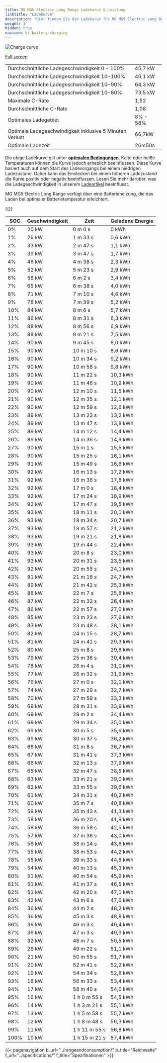```yaml
---
title: MG MG5 Electric Long Range Ladekurve & Leistung
linktitle: "Ladekurve"
description: "Hier finden Sie die Ladekurve für MG MG5 Electric Long Range."
weight: 3
hidden: true
navicon: bi-battery-charging
---
```

<!-- markdownlint-disable MD033 -->
<img src="/images/models/mg/mg5/mg5_electric_long_range/chargingcurve.svg" alt="Charge curve" class="img-fluid">

[Full screen](/images/models/mg/mg5/mg5_electric_long_range/chargingcurve.svg)


<table class="table table-striped border">
<tbody>
<tr>
<td>Durchschnittliche Ladegeschwindigkeit 0 - 100%</td><td>45,7 kW</td>
</tr>
<tr>
<td>Durchschnittliche Ladegeschwindigkeit 10-100%</td><td>46,1 kW</td>
</tr>
<tr>
<td>Durchschnittliche Ladegeschwindigkeit 10-90%</td><td>64,3 kW</td>
</tr>
<tr>
<td>Durchschnittliche Ladegeschwindigkeit 10-80%</td><td>73,5 kW</td>
</tr>
<tr>
<td>Maximale C-Rate</td><td>1,52</td>
</tr>
<tr>
<td>Durchschnittliche C-Rate</td><td>1,08</td>
</tr>
<tr>
<td>Optimales Ladegebiet</td><td>8% - 58%</td>
</tr>
<tr>
<td>Optimale Ladegeschwindigkeit inklusive 5 Minuten Verlust</td><td>66,7kW</td>
</tr>
<tr>
<td>Optimale Ladezeit</td><td>26m50s</td>
</tr>
</tbody>
</table>


Die obige Ladekurve gilt unter **[optimalen Bedingungen](../../../../../technology/battery/charging/#temperature)**. Kalte oder heiße Temperaturen können die Kurve jedoch erheblich beeinflussen. Diese Kurve basiert auch auf dem Start des Ladevorgangs bei einem niedrigen Ladezustand. Daher kann das Einstecken bei einem höheren Ladezustand die Kurve positiv oder negativ beeinflussen. Lesen Sie mehr darüber, was die Ladegeschwindigkeit in unserem [Ladeartikel](../../../../../technology/battery/charging/) beeinflusst.


MG MG5 Electric Long Range verfügt über eine Batterieheizung, die das Laden bei optimaler Batterietemperatur erleichtert.


{{<evkxdisplayaddarticle />}}
<table class="table table-striped border">
<thead>
<tr><th>SOC</th><th>Geschwindigkeit</th><th>Zeit</th><th>Geladene Energie</th></tr>
</thead>
<tbody>
<tr>
<td>0%</td><td>20 kW</td><td> 0 m 0 s </td><td>0 kWh </td>
</tr>
<tr>
<td>1%</td><td>26 kW</td><td> 1 m 33 s </td><td>0,6 kWh </td>
</tr>
<tr>
<td>2%</td><td>33 kW</td><td> 2 m 47 s </td><td>1,1 kWh </td>
</tr>
<tr>
<td>3%</td><td>39 kW</td><td> 3 m 47 s </td><td>1,7 kWh </td>
</tr>
<tr>
<td>4%</td><td>46 kW</td><td> 4 m 38 s </td><td>2,3 kWh </td>
</tr>
<tr>
<td>5%</td><td>52 kW</td><td> 5 m 23 s </td><td>2,9 kWh </td>
</tr>
<tr>
<td>6%</td><td>58 kW</td><td> 6 m 2 s </td><td>3,4 kWh </td>
</tr>
<tr>
<td>7%</td><td>65 kW</td><td> 6 m 38 s </td><td>4,0 kWh </td>
</tr>
<tr>
<td>8%</td><td>71 kW</td><td> 7 m 10 s </td><td>4,6 kWh </td>
</tr>
<tr>
<td>9%</td><td>78 kW</td><td> 7 m 39 s </td><td>5,2 kWh </td>
</tr>
<tr>
<td>10%</td><td>84 kW</td><td> 8 m 6 s </td><td>5,7 kWh </td>
</tr>
<tr>
<td>11%</td><td>86 kW</td><td> 8 m 31 s </td><td>6,3 kWh </td>
</tr>
<tr>
<td>12%</td><td>88 kW</td><td> 8 m 56 s </td><td>6,9 kWh </td>
</tr>
<tr>
<td>13%</td><td>89 kW</td><td> 9 m 21 s </td><td>7,5 kWh </td>
</tr>
<tr>
<td>14%</td><td>90 kW</td><td> 9 m 45 s </td><td>8,0 kWh </td>
</tr>
<tr>
<td>15%</td><td>90 kW</td><td> 10 m 10 s </td><td>8,6 kWh </td>
</tr>
<tr>
<td>16%</td><td>90 kW</td><td> 10 m 34 s </td><td>9,2 kWh </td>
</tr>
<tr>
<td>17%</td><td>90 kW</td><td> 10 m 58 s </td><td>9,8 kWh </td>
</tr>
<tr>
<td>18%</td><td>90 kW</td><td> 11 m 22 s </td><td>10,3 kWh </td>
</tr>
<tr>
<td>19%</td><td>90 kW</td><td> 11 m 46 s </td><td>10,9 kWh </td>
</tr>
<tr>
<td>20%</td><td>90 kW</td><td> 12 m 10 s </td><td>11,5 kWh </td>
</tr>
<tr>
<td>21%</td><td>90 kW</td><td> 12 m 35 s </td><td>12,1 kWh </td>
</tr>
<tr>
<td>22%</td><td>90 kW</td><td> 12 m 59 s </td><td>12,6 kWh </td>
</tr>
<tr>
<td>23%</td><td>89 kW</td><td> 13 m 23 s </td><td>13,2 kWh </td>
</tr>
<tr>
<td>24%</td><td>89 kW</td><td> 13 m 47 s </td><td>13,8 kWh </td>
</tr>
<tr>
<td>25%</td><td>89 kW</td><td> 14 m 12 s </td><td>14,4 kWh </td>
</tr>
<tr>
<td>26%</td><td>89 kW</td><td> 14 m 36 s </td><td>14,9 kWh </td>
</tr>
<tr>
<td>27%</td><td>90 kW</td><td> 15 m 1 s </td><td>15,5 kWh </td>
</tr>
<tr>
<td>28%</td><td>90 kW</td><td> 15 m 25 s </td><td>16,1 kWh </td>
</tr>
<tr>
<td>29%</td><td>91 kW</td><td> 15 m 49 s </td><td>16,6 kWh </td>
</tr>
<tr>
<td>30%</td><td>92 kW</td><td> 16 m 13 s </td><td>17,2 kWh </td>
</tr>
<tr>
<td>31%</td><td>92 kW</td><td> 16 m 36 s </td><td>17,8 kWh </td>
</tr>
<tr>
<td>32%</td><td>92 kW</td><td> 17 m 0 s </td><td>18,4 kWh </td>
</tr>
<tr>
<td>33%</td><td>92 kW</td><td> 17 m 24 s </td><td>18,9 kWh </td>
</tr>
<tr>
<td>34%</td><td>92 kW</td><td> 17 m 47 s </td><td>19,5 kWh </td>
</tr>
<tr>
<td>35%</td><td>93 kW</td><td> 18 m 11 s </td><td>20,1 kWh </td>
</tr>
<tr>
<td>36%</td><td>93 kW</td><td> 18 m 34 s </td><td>20,7 kWh </td>
</tr>
<tr>
<td>37%</td><td>93 kW</td><td> 18 m 57 s </td><td>21,2 kWh </td>
</tr>
<tr>
<td>38%</td><td>93 kW</td><td> 19 m 21 s </td><td>21,8 kWh </td>
</tr>
<tr>
<td>39%</td><td>93 kW</td><td> 19 m 44 s </td><td>22,4 kWh </td>
</tr>
<tr>
<td>40%</td><td>93 kW</td><td> 20 m 8 s </td><td>23,0 kWh </td>
</tr>
<tr>
<td>41%</td><td>93 kW</td><td> 20 m 31 s </td><td>23,5 kWh </td>
</tr>
<tr>
<td>42%</td><td>92 kW</td><td> 20 m 55 s </td><td>24,1 kWh </td>
</tr>
<tr>
<td>43%</td><td>91 kW</td><td> 21 m 18 s </td><td>24,7 kWh </td>
</tr>
<tr>
<td>44%</td><td>89 kW</td><td> 21 m 42 s </td><td>25,3 kWh </td>
</tr>
<tr>
<td>45%</td><td>88 kW</td><td> 22 m 7 s </td><td>25,8 kWh </td>
</tr>
<tr>
<td>46%</td><td>87 kW</td><td> 22 m 32 s </td><td>26,4 kWh </td>
</tr>
<tr>
<td>47%</td><td>86 kW</td><td> 22 m 57 s </td><td>27,0 kWh </td>
</tr>
<tr>
<td>48%</td><td>85 kW</td><td> 23 m 23 s </td><td>27,6 kWh </td>
</tr>
<tr>
<td>49%</td><td>83 kW</td><td> 23 m 48 s </td><td>28,1 kWh </td>
</tr>
<tr>
<td>50%</td><td>82 kW</td><td> 24 m 15 s </td><td>28,7 kWh </td>
</tr>
<tr>
<td>51%</td><td>81 kW</td><td> 24 m 41 s </td><td>29,3 kWh </td>
</tr>
<tr>
<td>52%</td><td>80 kW</td><td> 25 m 8 s </td><td>29,8 kWh </td>
</tr>
<tr>
<td>53%</td><td>79 kW</td><td> 25 m 36 s </td><td>30,4 kWh </td>
</tr>
<tr>
<td>54%</td><td>78 kW</td><td> 26 m 4 s </td><td>31,0 kWh </td>
</tr>
<tr>
<td>55%</td><td>77 kW</td><td> 26 m 32 s </td><td>31,6 kWh </td>
</tr>
<tr>
<td>56%</td><td>76 kW</td><td> 27 m 0 s </td><td>32,1 kWh </td>
</tr>
<tr>
<td>57%</td><td>74 kW</td><td> 27 m 29 s </td><td>32,7 kWh </td>
</tr>
<tr>
<td>58%</td><td>70 kW</td><td> 27 m 59 s </td><td>33,3 kWh </td>
</tr>
<tr>
<td>59%</td><td>69 kW</td><td> 28 m 31 s </td><td>33,9 kWh </td>
</tr>
<tr>
<td>60%</td><td>69 kW</td><td> 29 m 2 s </td><td>34,4 kWh </td>
</tr>
<tr>
<td>61%</td><td>69 kW</td><td> 29 m 34 s </td><td>35,0 kWh </td>
</tr>
<tr>
<td>62%</td><td>69 kW</td><td> 30 m 5 s </td><td>35,6 kWh </td>
</tr>
<tr>
<td>63%</td><td>69 kW</td><td> 30 m 37 s </td><td>36,2 kWh </td>
</tr>
<tr>
<td>64%</td><td>68 kW</td><td> 31 m 8 s </td><td>36,7 kWh </td>
</tr>
<tr>
<td>65%</td><td>67 kW</td><td> 31 m 41 s </td><td>37,3 kWh </td>
</tr>
<tr>
<td>66%</td><td>66 kW</td><td> 32 m 13 s </td><td>37,9 kWh </td>
</tr>
<tr>
<td>67%</td><td>65 kW</td><td> 32 m 47 s </td><td>38,5 kWh </td>
</tr>
<tr>
<td>68%</td><td>63 kW</td><td> 33 m 21 s </td><td>39,0 kWh </td>
</tr>
<tr>
<td>69%</td><td>62 kW</td><td> 33 m 55 s </td><td>39,6 kWh </td>
</tr>
<tr>
<td>70%</td><td>61 kW</td><td> 34 m 31 s </td><td>40,2 kWh </td>
</tr>
<tr>
<td>71%</td><td>60 kW</td><td> 35 m 7 s </td><td>40,8 kWh </td>
</tr>
<tr>
<td>72%</td><td>59 kW</td><td> 35 m 43 s </td><td>41,3 kWh </td>
</tr>
<tr>
<td>73%</td><td>58 kW</td><td> 36 m 20 s </td><td>41,9 kWh </td>
</tr>
<tr>
<td>74%</td><td>58 kW</td><td> 36 m 58 s </td><td>42,5 kWh </td>
</tr>
<tr>
<td>75%</td><td>57 kW</td><td> 37 m 36 s </td><td>43,0 kWh </td>
</tr>
<tr>
<td>76%</td><td>56 kW</td><td> 38 m 14 s </td><td>43,6 kWh </td>
</tr>
<tr>
<td>77%</td><td>55 kW</td><td> 38 m 53 s </td><td>44,2 kWh </td>
</tr>
<tr>
<td>78%</td><td>55 kW</td><td> 39 m 33 s </td><td>44,8 kWh </td>
</tr>
<tr>
<td>79%</td><td>54 kW</td><td> 40 m 13 s </td><td>45,3 kWh </td>
</tr>
<tr>
<td>80%</td><td>51 kW</td><td> 40 m 54 s </td><td>45,9 kWh </td>
</tr>
<tr>
<td>81%</td><td>51 kW</td><td> 41 m 37 s </td><td>46,5 kWh </td>
</tr>
<tr>
<td>82%</td><td>51 kW</td><td> 42 m 20 s </td><td>47,1 kWh </td>
</tr>
<tr>
<td>83%</td><td>42 kW</td><td> 43 m 6 s </td><td>47,6 kWh </td>
</tr>
<tr>
<td>84%</td><td>36 kW</td><td> 44 m 2 s </td><td>48,2 kWh </td>
</tr>
<tr>
<td>85%</td><td>36 kW</td><td> 45 m 3 s </td><td>48,8 kWh </td>
</tr>
<tr>
<td>86%</td><td>36 kW</td><td> 46 m 3 s </td><td>49,4 kWh </td>
</tr>
<tr>
<td>87%</td><td>36 kW</td><td> 47 m 3 s </td><td>49,9 kWh </td>
</tr>
<tr>
<td>88%</td><td>32 kW</td><td> 48 m 7 s </td><td>50,5 kWh </td>
</tr>
<tr>
<td>89%</td><td>26 kW</td><td> 49 m 22 s </td><td>51,1 kWh </td>
</tr>
<tr>
<td>90%</td><td>21 kW</td><td> 50 m 55 s </td><td>51,7 kWh </td>
</tr>
<tr>
<td>91%</td><td>20 kW</td><td> 52 m 41 s </td><td>52,2 kWh </td>
</tr>
<tr>
<td>92%</td><td>19 kW</td><td> 54 m 34 s </td><td>52,8 kWh </td>
</tr>
<tr>
<td>93%</td><td>18 kW</td><td> 56 m 33 s </td><td>53,4 kWh </td>
</tr>
<tr>
<td>94%</td><td>17 kW</td><td> 58 m 40 s </td><td>54,0 kWh </td>
</tr>
<tr>
<td>95%</td><td>16 kW</td><td>1 h 0 m 55 s </td><td>54,5 kWh </td>
</tr>
<tr>
<td>96%</td><td>14 kW</td><td>1 h 3 m 21 s </td><td>55,1 kWh </td>
</tr>
<tr>
<td>97%</td><td>13 kW</td><td>1 h 5 m 58 s </td><td>55,7 kWh </td>
</tr>
<tr>
<td>98%</td><td>12 kW</td><td>1 h 8 m 48 s </td><td>56,3 kWh </td>
</tr>
<tr>
<td>99%</td><td>11 kW</td><td>1 h 11 m 55 s </td><td>56,8 kWh </td>
</tr>
<tr>
<td>100%</td><td>10 kW</td><td>1 h 15 m 21 s </td><td>57,4 kWh </td>
</tr>
</tbody>
</table>


{{< pagenavigation b_url="../rangeandconsumption/" b_title="Reichweite" f_url="../specifications/" f_title="Spezifikationen" >}}
